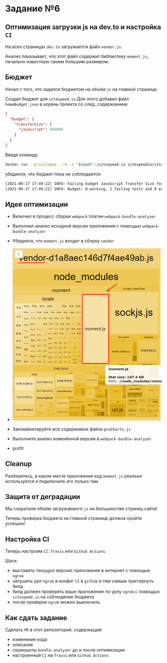 # Задание №6

## Оптимизация загрузки js на dev.to и настройка `CI`

На всех страницах `dev.to` загружается файл `vendor.js`.

Анализ показывает, что этот файл содержит библиотеку `moment.js`, печально известную своим большим размером.

## Бюджет

Начал с того, что задался бюджетом на объём `js` на главной странице.

Создал бюджет для `sitespeed.io` Для этого добавил файл `homeBudget.json` в корень проекта со след. содержанием:

```json
{
  "budget": {
    "transferSize": {
      "javascript": 460000
    }
  }
}
```

Введя команду

```bash
docker run --privileged --rm -v "$(pwd)":/sitespeed.io sitespeedio/sitespeed.io http://host.docker.internal:3000/ -n 1 --budget.configPath homeBudget.json
```

убедился, что бюджет пока не соблюдается:

```bash
[2021-09-17 17:49:22] INFO: Failing budget JavaScript Transfer Size for http://host.docker.internal:3000/ with value 1.0 MB max limit 449.2 KB
[2021-09-17 17:49:22] INFO: Budget: 0 working, 1 failing tests and 0 errors
```

## Идея оптимизации

- Включил в процесс сборки `webpack` плагин `webpack-bundle-analyzer`
- Выполнил анализ исходной версии приложения с помощью `webpack-bundle-analyzer`
- Убедился, что `moment.js` входит в сборку `vendor`
- ![image](cs_docs/moment.png)

- Закомментируйте всё содержимое файла `proCharts.js`
- Выполните анализ изменённой версии в `webpack-bundle-analyzer`
- profit

## Cleanup

Разберитесь, в каком месте приложения код `moment.js` реально используется и подключите его только там.

## Защита от деградации

Мы сократили объём загружаемого `js` на большинстве страниц сайта!

Теперь проверка бюджета на главной странице должна пройти успешно!

## Настройка CI

Теперь настроим `CI`: `Travis` или `Github Actions`.

Шаги:

- выставить текущую версию приложения в интернет с помощью `ngrok`
- запушить урл `ngrok` в конфиг `CI` в `github` и тем самым триггернуть билд
- билд должен проверять ваше приложение по урлу `ngrok` с помощью `sitespeed.io` на соблюдение бюджета
- после проверки `ngrok` можно выключать

## Как сдать задание

Сделать `PR` в этот репозиторий, содержащий:

- изменения кода
- описание
- скриншоты `bundle-analyzer` до и после оптимизации
- настроенный `CI` на `Travis` или `Github Actions`
